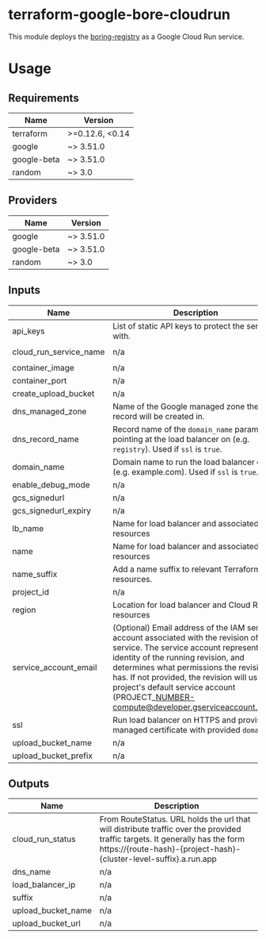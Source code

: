 # terraform-google-bore-cloudrun
This module deploys the [boring-registry](https://github.com/TierMobility/boring-registry) as a Google Cloud Run service.

# Usage
<!--- BEGIN_TF_DOCS ---> 
## Requirements

| Name | Version |
|------|---------|
| terraform | >=0.12.6, <0.14 |
| google | ~> 3.51.0 |
| google-beta | ~> 3.51.0 |
| random | ~> 3.0 |

## Providers

| Name | Version |
|------|---------|
| google | ~> 3.51.0 |
| google-beta | ~> 3.51.0 |
| random | ~> 3.0 |

## Inputs

| Name | Description | Type | Default | Required |
|------|-------------|------|---------|:--------:|
| api\_keys | List of static API keys to protect the server with. | `list(string)` | `[]` | no |
| cloud\_run\_service\_name | n/a | `string` | `"boring-registry"` | no |
| container\_image | n/a | `string` | n/a | yes |
| container\_port | n/a | `number` | `5601` | no |
| create\_upload\_bucket | n/a | `bool` | `true` | no |
| dns\_managed\_zone | Name of the Google managed zone the DNS record will be created in. | `string` | `""` | no |
| dns\_record\_name | Record name of the `domain_name` parameter pointing at the load balancer on (e.g. `registry`). Used if `ssl` is `true`. | `string` | `"bore"` | no |
| domain\_name | Domain name to run the load balancer on (e.g. example.com). Used if `ssl` is `true`. | `string` | `""` | no |
| enable\_debug\_mode | n/a | `bool` | `false` | no |
| gcs\_signedurl | n/a | `bool` | `false` | no |
| gcs\_signedurl\_expiry | n/a | `number` | `30` | no |
| lb\_name | Name for load balancer and associated resources | `string` | `"bore-lb"` | no |
| name | Name for load balancer and associated resources | `string` | `"bore"` | no |
| name\_suffix | Add a name suffix to relevant Terraform resources. | `string` | `""` | no |
| project\_id | n/a | `string` | n/a | yes |
| region | Location for load balancer and Cloud Run resources | `string` | `"europe-west3"` | no |
| service\_account\_email | (Optional) Email address of the IAM service account associated with the revision of the service. The service account represents the identity of the running revision, and determines what permissions the revision has. If not provided, the revision will use the project's default service account (PROJECT\_NUMBER-compute@developer.gserviceaccount.com). | `string` | `""` | no |
| ssl | Run load balancer on HTTPS and provision managed certificate with provided `domain`. | `bool` | `true` | no |
| upload\_bucket\_name | n/a | `string` | `""` | no |
| upload\_bucket\_prefix | n/a | `string` | `""` | no |

## Outputs

| Name | Description |
|------|-------------|
| cloud\_run\_status | From RouteStatus. URL holds the url that will distribute traffic over the provided traffic targets. It generally has the form https://{route-hash}-{project-hash}-{cluster-level-suffix}.a.run.app |
| dns\_name | n/a |
| load\_balancer\_ip | n/a |
| suffix | n/a |
| upload\_bucket\_name | n/a |
| upload\_bucket\_url | n/a |

<!--- END_TF_DOCS --->